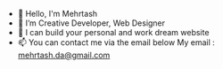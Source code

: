 - 👋 Hello, I'm Mehrtash
- 👀 I’m Creative Developer, Web Designer
- 💞️ I can build your personal and work dream website
- 📫 You can contact me via the email below
 My email : mehrtash.da@gmail.com

